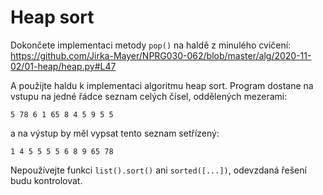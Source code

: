 # Heap sort

Dokončete implementaci metody `pop()` na haldě z minulého cvičení:
https://github.com/Jirka-Mayer/NPRG030-062/blob/master/alg/2020-11-02/01-heap/heap.py#L47

A použijte haldu k implementaci algoritmu heap sort. Program dostane na vstupu na jedné řádce seznam celých čísel, oddělených mezerami:

```
5 78 6 1 65 8 4 5 9 5 5
```

a na výstup by měl vypsat tento seznam setřízený:

```
1 4 5 5 5 5 6 8 9 65 78
```

Nepoužívejte funkci `list().sort()` ani `sorted([...])`, odevzdaná řešení budu kontrolovat.
